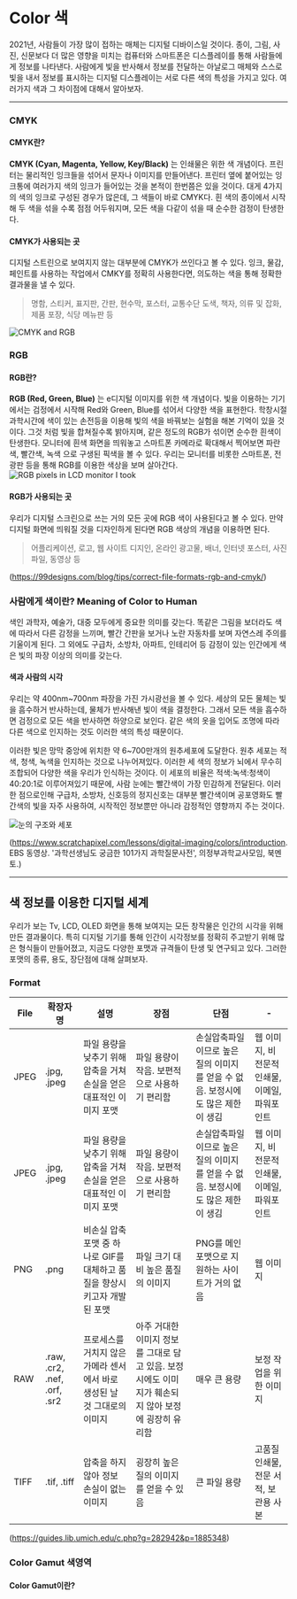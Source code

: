 # Color 색

2021년, 사람들이 가장 많이 접하는 매체는 디지털 디바이스일 것이다. 종이, 그림, 사진, 신문보다 더 많은 영향을 미치는 컴퓨터와 스마트폰은 디스플레이를 통해 사람들에게 정보를 나타낸다. 사람에게 빛을 반사해서 정보를 전달하는 아날로그 매체와 스스로 빛을 내서 정보를 표시하는 디지털 디스플레이는 서로 다른 색의 특성을 가지고 있다. 여러가지 색과 그 차이점에 대해서 알아보자.

___
### CMYK
#### CMYK란?
**CMYK (Cyan, Magenta, Yellow, Key/Black)** 는 인쇄물은 위한 색 개념이다. 프린터는 물리적인 잉크들을 섞어서 문자나 이미지를 만들어낸다.
프린터 옆에 붙어있는 잉크통에 여러가지 색의 잉크가 들어있는 것을 본적이 한번쯤은 있을 것이다. 대게 4가지의 색의 잉크로 구성된 경우가 많은데, 그 색들이 바로 CMYK다. 흰 색의 종이에서 시작해 두 색을 섞을 수록 점점 어두워지며, 모든 색을 다같이 섞을 때 순수한 검정이 탄생한다.

#### CMYK가 사용되는 곳
디지털 스트린으로 보여지지 않는 대부분에 CMYK가 쓰인다고 볼 수 있다. 잉크, 물감,페인트를 사용하는 작업에서 CMKY를 정확히 사용한다면, 의도하는 색을 통해 정확한 결과물을 낼 수 있다.

> 명함, 스티커, 표지판, 간판, 현수막, 포스터, 교통수단 도색, 책자, 의류 및 잡화, 제품 포장, 식당 메뉴판 등

![CMYK and RGB](https://m.blog.naver.com/PostView.naver?isHttpsRedirect=true&blogId=nanona3260&logNo=140187304042&view=img_1)

### RGB
#### RGB란?
**RGB (Red, Green, Blue)** 는 e디지털 이미지를 위한 색 개념이다. 빛을 이용하는 기기에서는 검정에서 시작해 Red와 Green, Blue를 섞어서 다양한 색을 표현한다. 학창시절 과학시간에 색이 있는 손전등을 이용해 빛의 색을 바꿔보는 실험을 해본 기억이 있을 것이다. 그것 처럼 빛을 합쳐질수록 밝아지며, 같은 정도의 RGB가 섞이면 순수한 흰색이 탄생한다. 모니터에 흰색 화면을 띄워놓고 스마트폰 카메라로 확대해서 찍어보면 파란색, 빨간색, 녹색 으로 구생된 픽색을 볼 수 있다. 우리는 모니터를 비롯한 스마트폰, 전광판 등을 통해 RGB를 이용한 색상을 보며 살아간다.
![RGB pixels in LCD monitor I took](https://user-images.githubusercontent.com/90572845/136069597-cbc62326-52bb-4921-ab1d-2decf23ff034.jpg)

#### RGB가 사용되는 곳
우리가 디지털 스크린으로 쓰는 거의 모든 곳에 RGB 색이 사용된다고 볼 수 있다. 만약 디지털 화면에 띄워질 것을 디자인하게 된다면 RGB 색상의 개념을 이용하면 된다.

> 어플리케이션, 로고, 웹 사이트 디지인, 온라인 광고물, 배너, 인터넷 포스터, 사진 파일, 동영상 등

(https://99designs.com/blog/tips/correct-file-formats-rgb-and-cmyk/)



### 사람에게 색이란? Meaning of Color to Human
색인 과학자, 예술가, 대중 모두에게 중요한 의미를 갖는다. 똑같은 그림을 보더라도 색에 따라서 다른 감정을 느끼며, 빨간 간판을 보거나 노란 자동차를 보며 자연스레 주의를 기울이게 된다. 그 외에도 구급차, 소방차, 아파트, 인테리어 등 감정이 있는 인간에게 색은 빛의 파장 이상의 의미를 갖는다.

#### 색과 사람의 시각
우리는 약 400nm~700nm 파장을 가진 가시광선을 볼 수 있다. 세상의 모든 물체는 빛을 흠수하거 반사하는데, 물체가 반사해낸 빛이 색을 결정한다.
그래서 모든 색을 흡수하면 검정으로 모든 색을 반사하면 하양으로 보인다. 같은 색의 옷을 입어도 조명에 따라 다른 색으로 인지하는 것도 이러한 색의 특성 때문이다.

이러한 빛은 망막 중앙에 위치한 약 6~700만개의 원추세포에 도달한다. 원추 세포는 적색, 청색, 녹색을 인지하는 것으로 나누어져있다. 이러한 세 색의 정보가 뇌에서 무수히 조합되어 다양한 색을 우리가 인식하는 것이다. 이 세포의 비율은 적색:녹색:청색이 40:20:1로 이루어져있기 때문에, 사람 눈에는 빨간색이 가장 민감하게 전달된다. 이러한 점으로인해 구급차, 소방차, 신호등의 정지신호는 대부분 빨간색이며 공포영화도 빨간색의 빛을 자주 사용하여, 시작적인 정보뿐만 아니라 감정적인 영향까지 주는 것이다.

![눈의 구조와 세포](https://t1.daumcdn.net/cfile/blog/996331405DF5F3DF1C?original)

(https://www.scratchapixel.com/lessons/digital-imaging/colors/introduction. EBS 동영상. '과학선생님도 궁금한 101가지 과학질문사전', 의정부과학교사모임, 북멘토.)

___


## 색 정보를 이용한 디지털 세계
우리가 보는 Tv, LCD, OLED 화면을 통해 보여지는 모든 창작물은 인간의 시각을 위해 만든 결과물이다. 특히 디지털 기기를 통해 인간이 시각정보를 정확히 주고받기 위해 많은 형식들이 만들어졌고, 지금도 다양한 포맷과 규격들이 탄생 및 연구되고 있다. 그러한 포맷의 종류, 용도, 장단점에 대해 살펴보자.


### Format
|File|확장자명|설명|장점|단점|-|
|--|--|--|--|--|--|
|JPEG|.jpg, .jpeg|파일 용량을 낮추기 위해 압축을 거쳐 손실을 얻은 대표적인 이미지 포맷|파일 용량이 작음. 보편적으로 사용하기 편리함|손실압축파일이므로 높은 질의 이미지를 얻을 수 없음. 보정시에도 많은 제한이 생김|웹 이미지, 비전문적 인쇄물, 이메일, 파워포인트|
|JPEG|.jpg, .jpeg|파일 용량을 낮추기 위해 압축을 거쳐 손실을 얻은 대표적인 이미지 포맷|파일 용량이 작음. 보편적으로 사용하기 편리함|손실압축파일이므로 높은 질의 이미지를 얻을 수 없음. 보정시에도 많은 제한이 생김|웹 이미지, 비전문적 인쇄물, 이메일, 파워포인트|
|PNG|.png|비손실 압축 포맷 중 하나로 GIF를 대체하고 품질을 향상시키고자 개발된 포맷|파일 크기 대비 높은 품질의 이미지|PNG를 메인 포맷으로 지원하는 사이트가 거의 없음|웹 이미지|
|RAW|.raw, .cr2, .nef, .orf, .sr2|프로세스를 거치지 않은 가메라 센서에서 바로 생성된 날 것 그대로의 이미지|아주 거대한 이미지 정보를 그대로 담고 있음. 보정 시에도 이미지가 훼손되지 않아 보정에 굉장히 유리함|매우 큰 용량|보정 작업을 위한 이미지|
|TIFF|.tif, .tiff|압축을 하지 않아 정보 손실이 없는 이미지|굉장히 높은 질의 이미지를 얻을 수 있음|큰 파일 용량|고품질 인쇄물, 전문 서적, 보관용 사본|

(https://guides.lib.umich.edu/c.php?g=282942&p=1885348)


### Color Gamut 색영역

#### Color Gamut이란?
